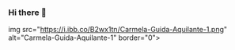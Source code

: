 ### Hi there 👋

<!--
**melaniag95/melaniag95** is a ✨ _special_ ✨ repository because its `README.md` (this file) appears on your GitHub profile.

Here are some ideas to get you started:

- 🔭 I’m currently working on ...
- 🌱 I’m currently learning ...
- 👯 I’m looking to collaborate on ...
- 🤔 I’m looking for help with ...
- 💬 Ask me about ...
- 📫 How to reach me: ...
- 😄 Pronouns: ...
- ⚡ Fun fact: ...
-->

img src="https://i.ibb.co/B2wx1tn/Carmela-Guida-Aquilante-1.png" alt="Carmela-Guida-Aquilante-1" border="0">

